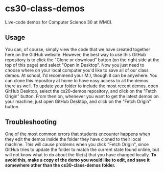 # cs30-class-demos
Live-code demos for Computer Science 30 at WMCI.

## Usage

You can, of course, simply view the code that we have created together here on the GitHub website. However, the best way to use this GitHub repository is to click the "Clone or download" button (on the right side at the top of this page) and select "Open in Desktop". Now you just need to choose where on your local computer you'd like to save all of our class demos. At school, I'd recommend your M:/, though it can be anywhere. You can clone this repository at home to have easy access to all the demos there as well. To update your folder to include the most recent demos, open GitHub Desktop, select the cs20-demos repository, and click on the "Fetch Origin" button. From then on, whenever you want to get the latest demos on your machine, just open GitHub Desktop, and click on the "Fetch Origin" button.

## Troubleshooting

One of the most common errors that students encounter happens when they edit the demos inside the folder they have cloned to their local machine. This will cause problems when you click "Fetch Origin", since GitHub tries to update the folder to match the current state found online, but will not know what to do about the file(s) that you have changed locally. **To avoid this, make a copy of the demo you would like to edit, and save it somewhere other than the cs30-class-demos folder.**
